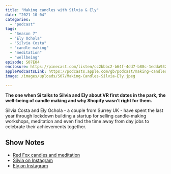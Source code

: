 ```yaml
---
title: "Making candles with Silvia & Ely"
date: "2021-10-04"
categories: 
  - "podcast"
tags: 
  - "Season 7"
  - "Ely Ochola"
  - "Silvia Costa"
  - "candle making"
  - "meditation"
  - "wellbeing"
episode: S07E04
enclosure: https://pinecast.com/listen/cc2bbbc2-b64f-4dd7-b88c-1edda9329f87.mp3
applePodcastsLink: https://podcasts.apple.com/gb/podcast/making-candles-with-silvia-and-ely/id1490247567?i=1000587027963
image: /images/uploads/S07/Making-Candles-Silvia-Ely.jpeg

---
```


**The one when Si talks to Silvia and Ely about VR first dates in the park, the well-being of candle making and why Shopify wasn’t right for them.**

Silvia Costa and Ely Ochola - a couple from Surrey UK - have spent the last year through lockdown building a startup for selling candle-making workshops, meditation and even find the time away from day jobs to celebrate their achievements together.

## Show Notes

- [Red Fox candles and meditation](https://redfoxcandle.com/)
- [Silvia on Instagram](https://instagram.com/theredfox.mindfulness?utm_medium=copy_link)
- [Ely on Instagram](https://instagram.com/ely.codes?utm_medium=copy_link)
